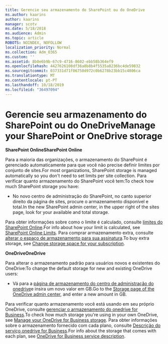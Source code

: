 ```yaml
---
title: Gerencie seu armazenamento do SharePoint ou do OneDrive
ms.author: kaarins
author: kaarins
manager: scotv
ms.date: 5/18/2018
ms.audience: Admin
ms.topic: article
ROBOTS: NOINDEX, NOFOLLOW
localization_priority: Normal
ms.collection: Adm_O365
ms.custom: ''
ms.assetid: 8b0e6b9b-67c9-4716-8602-ebb58b364ef9
ms.openlocfilehash: 4427626108df36a8b8b4f5535a8236bc4de59832
ms.sourcegitcommit: 037331d71f06750d972c0b6278b23bb15c4806ca
ms.translationtype: MT
ms.contentlocale: pt-PT
ms.lasthandoff: 10/18/2019
ms.locfileid: "36497094"
---
```

# <a name="manage-your-sharepoint-or-onedrive-storage"></a><span data-ttu-id="e4c5d-102">Gerencie seu armazenamento do SharePoint ou do OneDrive</span><span class="sxs-lookup"><span data-stu-id="e4c5d-102">Manage your SharePoint or OneDrive storage</span></span>

 <span data-ttu-id="e4c5d-103">**SharePoint Online**</span><span class="sxs-lookup"><span data-stu-id="e4c5d-103">**SharePoint Online**</span></span>
  
<span data-ttu-id="e4c5d-104">Para a maioria das organizações, o armazenamento do SharePoint é gerenciado automaticamente para que você não precise definir limites por conjunto de sites.</span><span class="sxs-lookup"><span data-stu-id="e4c5d-104">For most organizations, SharePoint storage is managed automatically so you don't need to set limits per site collection.</span></span> <span data-ttu-id="e4c5d-105">Para verificar quanto armazenamento do SharePoint você tem:</span><span class="sxs-lookup"><span data-stu-id="e4c5d-105">To check how much SharePoint storage you have:</span></span>
  
- <span data-ttu-id="e4c5d-106">No novo centro de administração do SharePoint, no canto superior direito da página de sites, procure o armazenamento disponível e total.</span><span class="sxs-lookup"><span data-stu-id="e4c5d-106">In the new SharePoint admin center, in the upper right of the sites page, look for your available and total storage.</span></span>
    
<span data-ttu-id="e4c5d-107">Para obter informações sobre como o limite é calculado, consulte [limites do SharePoint Online](https://go.microsoft.com/fwlink/p/?LinkID=856113).</span><span class="sxs-lookup"><span data-stu-id="e4c5d-107">For info about how your limit is calculated, see [SharePoint Online Limits](https://go.microsoft.com/fwlink/p/?LinkID=856113).</span></span> <span data-ttu-id="e4c5d-108">Para comprar armazenamento extra, consulte [alterar o espaço de armazenamento para sua assinatura](https://go.microsoft.com/fwlink/?linkid=866428).</span><span class="sxs-lookup"><span data-stu-id="e4c5d-108">To buy extra storage, see [Change storage space for your subscription](https://go.microsoft.com/fwlink/?linkid=866428).</span></span>
  
 <span data-ttu-id="e4c5d-109">**OneDrive**</span><span class="sxs-lookup"><span data-stu-id="e4c5d-109">**OneDrive**</span></span>
  
<span data-ttu-id="e4c5d-110">Para alterar o armazenamento padrão para usuários novos e existentes do OneDrive:</span><span class="sxs-lookup"><span data-stu-id="e4c5d-110">To change the default storage for new and existing OneDrive users:</span></span>
  
- <span data-ttu-id="e4c5d-111">Vá para a [página de armazenamento do centro de administração do onedrive](https://admin.onedrive.com/?v=StorageSettings)e insira um novo valor em GB.</span><span class="sxs-lookup"><span data-stu-id="e4c5d-111">Go to the [Storage page of the OneDrive admin center](https://admin.onedrive.com/?v=StorageSettings), and enter a new amount in GB.</span></span>
    
<span data-ttu-id="e4c5d-112">Para verificar quanto armazenamento você está usando em seu próprio OneDrive, consulte [gerenciar o armazenamento do onedrive for Business](https://go.microsoft.com/fwlink/?linkid=866429).</span><span class="sxs-lookup"><span data-stu-id="e4c5d-112">To check how much storage you're using in your own OneDrive, see [Manage your OneDrive for Business storage](https://go.microsoft.com/fwlink/?linkid=866429).</span></span> <span data-ttu-id="e4c5d-113">Para obter informações sobre o armazenamento fornecido com cada plano, consulte [Descrição do serviço onedrive for Business](https://go.microsoft.com/fwlink/p/?LinkID=826071).</span><span class="sxs-lookup"><span data-stu-id="e4c5d-113">For info about the storage that comes with each plan, see [OneDrive for Business service description](https://go.microsoft.com/fwlink/p/?LinkID=826071).</span></span>
  

